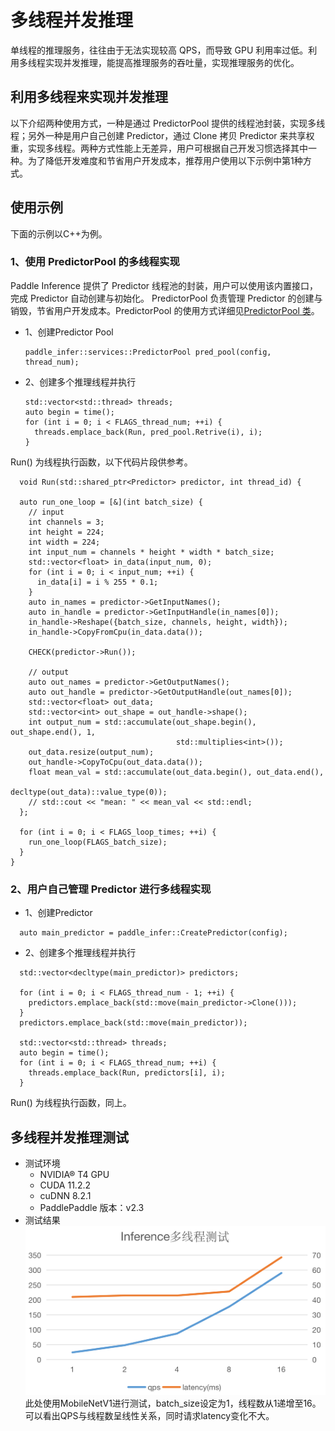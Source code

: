 # 多线程并发推理

单线程的推理服务，往往由于无法实现较高 QPS，而导致 GPU 利用率过低。利用多线程实现并发推理，能提高推理服务的吞吐量，实现推理服务的优化。

## 利用多线程来实现并发推理
以下介绍两种使用方式，一种是通过 PredictorPool 提供的线程池封装，实现多线程；另外一种是用户自己创建 Predictor，通过 Clone 拷贝 Predictor 来共享权重，实现多线程。两种方式性能上无差异，用户可根据自己开发习惯选择其中一种。为了降低开发难度和节省用户开发成本，推荐用户使用以下示例中第1种方式。
## 使用示例

下面的示例以C++为例。

### 1、使用 PredictorPool 的多线程实现

Paddle Inference 提供了 Predictor 线程池的封装，用户可以使用该内置接口，完成 Predictor 自动创建与初始化。 PredictorPool 负责管理 Predictor 的创建与销毁，节省用户开发成本。PredictorPool 的使用方式详细见[PredictorPool 类](../api_reference/cxx_api_doc/PredictorPool)。
- 1、创建Predictor Pool
  ```
  paddle_infer::services::PredictorPool pred_pool(config, thread_num);
  ```
- 2、创建多个推理线程并执行
  ```
  std::vector<std::thread> threads;
  auto begin = time();
  for (int i = 0; i < FLAGS_thread_num; ++i) {
    threads.emplace_back(Run, pred_pool.Retrive(i), i);
  }
  ```
Run() 为线程执行函数，以下代码片段供参考。
```
  void Run(std::shared_ptr<Predictor> predictor, int thread_id) {

  auto run_one_loop = [&](int batch_size) {
    // input
    int channels = 3;
    int height = 224;
    int width = 224;
    int input_num = channels * height * width * batch_size;
    std::vector<float> in_data(input_num, 0);
    for (int i = 0; i < input_num; ++i) {
      in_data[i] = i % 255 * 0.1;
    }
    auto in_names = predictor->GetInputNames();
    auto in_handle = predictor->GetInputHandle(in_names[0]);
    in_handle->Reshape({batch_size, channels, height, width});
    in_handle->CopyFromCpu(in_data.data());

    CHECK(predictor->Run());

    // output
    auto out_names = predictor->GetOutputNames();
    auto out_handle = predictor->GetOutputHandle(out_names[0]);
    std::vector<float> out_data;
    std::vector<int> out_shape = out_handle->shape();
    int output_num = std::accumulate(out_shape.begin(), out_shape.end(), 1,
                                     std::multiplies<int>());
    out_data.resize(output_num);
    out_handle->CopyToCpu(out_data.data());
    float mean_val = std::accumulate(out_data.begin(), out_data.end(),
                                     decltype(out_data)::value_type(0));
    // std::cout << "mean: " << mean_val << std::endl;
  };

  for (int i = 0; i < FLAGS_loop_times; ++i) {
    run_one_loop(FLAGS_batch_size);
  }
}
```
### 2、用户自己管理 Predictor 进行多线程实现
- 1、创建Predictor
```
  auto main_predictor = paddle_infer::CreatePredictor(config);
```
- 2、创建多个推理线程并执行
```
  std::vector<decltype(main_predictor)> predictors;

  for (int i = 0; i < FLAGS_thread_num - 1; ++i) {
    predictors.emplace_back(std::move(main_predictor->Clone()));
  }
  predictors.emplace_back(std::move(main_predictor));

  std::vector<std::thread> threads;
  auto begin = time();
  for (int i = 0; i < FLAGS_thread_num; ++i) {
    threads.emplace_back(Run, predictors[i], i);
  }
```
 Run() 为线程执行函数，同上。

  ## 多线程并发推理测试
  - 测试环境
    - NVIDIA® T4 GPU
    - CUDA 11.2.2
    - cuDNN 8.2.1
    - PaddlePaddle 版本：v2.3
  - 测试结果
  ![image](../images/multi_thread.png)
  此处使用MobileNetV1进行测试，batch_size设定为1，线程数从1递增至16。可以看出QPS与线程数呈线性关系，同时请求latency变化不大。